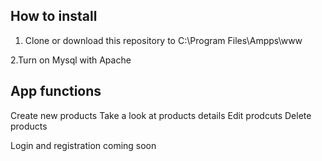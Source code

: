 
## How to install

1. Clone or download this repository to C:\Program Files\Ampps\www

2.Turn on Mysql with Apache


## App functions

Create new products
Take a look at products details
Edit prodcuts
Delete products

Login and registration coming soon





